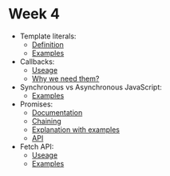 # Week 4

- Template literals: 
  - <a href="https://developer.mozilla.org/en-US/docs/Web/JavaScript/Reference/Template_literals">Definition</a>
  - <a href="https://www.w3schools.com/js/js_string_templates.asp">Examples</a>
- Callbacks:
   - <a href="https://javascript.info/function-basics">Useage</a>
   - <a href="https://www.freecodecamp.org/news/javascript-callback-functions-what-are-callbacks-in-js-and-how-to-use-them/">Why we need them?</a>
- Synchronous vs Asynchronous JavaScript:
    - <a href="https://www.freecodecamp.org/news/synchronous-vs-asynchronous-in-javascript/">Examples</a>
- Promises:
    - <a href="https://javascript.info/promise-basics">Documentation</a>
    - <a href="https://javascript.info/promise-chaining">Chaining</a>
    - <a href="https://web.dev/promises/">Explanation with examples</a>
    - <a href="https://javascript.info/promise-api">API</a>
- Fetch API:
    - <a href="https://developer.mozilla.org/en-US/docs/Web/API/Fetch_API/Using_Fetch">Useage</a>
    - <a href="https://www.digitalocean.com/community/tutorials/how-to-use-the-javascript-fetch-api-to-get-data">Examples</a>